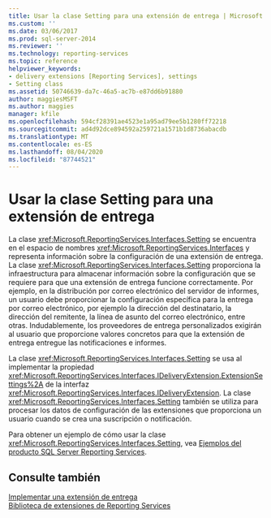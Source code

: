 ```yaml
---
title: Usar la clase Setting para una extensión de entrega | Microsoft Docs
ms.custom: ''
ms.date: 03/06/2017
ms.prod: sql-server-2014
ms.reviewer: ''
ms.technology: reporting-services
ms.topic: reference
helpviewer_keywords:
- delivery extensions [Reporting Services], settings
- Setting class
ms.assetid: 50746639-da7c-46a5-ac7b-e87dd6b91880
author: maggiesMSFT
ms.author: maggies
manager: kfile
ms.openlocfilehash: 594cf28391ae4523e1a95ad79ee5b1280ff72218
ms.sourcegitcommit: ad4d92dce894592a259721a1571b1d8736abacdb
ms.translationtype: MT
ms.contentlocale: es-ES
ms.lasthandoff: 08/04/2020
ms.locfileid: "87744521"
---
```

# <a name="using-the-setting-class-for-a-delivery-extension"></a>Usar la clase Setting para una extensión de entrega
  La clase <xref:Microsoft.ReportingServices.Interfaces.Setting> se encuentra en el espacio de nombres <xref:Microsoft.ReportingServices.Interfaces> y representa información sobre la configuración de una extensión de entrega. La clase <xref:Microsoft.ReportingServices.Interfaces.Setting> proporciona la infraestructura para almacenar información sobre la configuración que se requiere para que una extensión de entrega funcione correctamente. Por ejemplo, en la distribución por correo electrónico del servidor de informes, un usuario debe proporcionar la configuración específica para la entrega por correo electrónico, por ejemplo la dirección del destinatario, la dirección del remitente, la línea de asunto del correo electrónico, entre otras. Indudablemente, los proveedores de entrega personalizados exigirán al usuario que proporcione valores concretos para que la extensión de entrega entregue las notificaciones e informes.  
  
 La clase <xref:Microsoft.ReportingServices.Interfaces.Setting> se usa al implementar la propiedad <xref:Microsoft.ReportingServices.Interfaces.IDeliveryExtension.ExtensionSettings%2A> de la interfaz <xref:Microsoft.ReportingServices.Interfaces.IDeliveryExtension>. La clase <xref:Microsoft.ReportingServices.Interfaces.Setting> también se utiliza para procesar los datos de configuración de las extensiones que proporciona un usuario cuando se crea una suscripción o notificación.  
  
 Para obtener un ejemplo de cómo usar la clase <xref:Microsoft.ReportingServices.Interfaces.Setting>, vea [Ejemplos del producto SQL Server Reporting Services](https://go.microsoft.com/fwlink/?LinkId=177889).  
  
## <a name="see-also"></a>Consulte también  
 [Implementar una extensión de entrega](implementing-a-delivery-extension.md)   
 [Biblioteca de extensiones de Reporting Services](../reporting-services-extension-library.md)  
  
  
